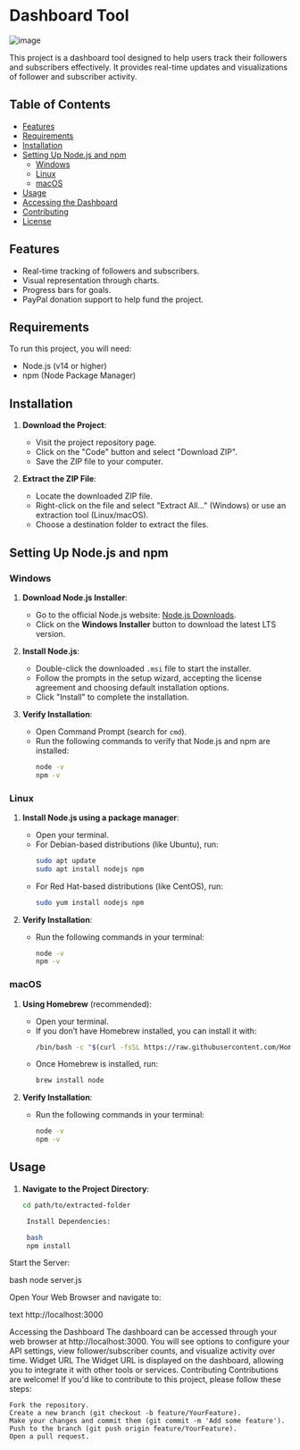 # Dashboard Tool

![image](https://github.com/user-attachments/assets/6086fb66-6797-4ab3-8a92-b08d5f2aa537)


This project is a dashboard tool designed to help users track their followers and subscribers effectively. It provides real-time updates and visualizations of follower and subscriber activity.

## Table of Contents

- [Features](#features)
- [Requirements](#requirements)
- [Installation](#installation)
- [Setting Up Node.js and npm](#setting-up-nodejs-and-npm)
  - [Windows](#windows)
  - [Linux](#linux)
  - [macOS](#macos)
- [Usage](#usage)
- [Accessing the Dashboard](#accessing-the-dashboard)
- [Contributing](#contributing)
- [License](#license)

## Features

- Real-time tracking of followers and subscribers.
- Visual representation through charts.
- Progress bars for goals.
- PayPal donation support to help fund the project.

## Requirements

To run this project, you will need:

- Node.js (v14 or higher)
- npm (Node Package Manager)

## Installation

1. **Download the Project**:
   - Visit the project repository page.
   - Click on the "Code" button and select "Download ZIP".
   - Save the ZIP file to your computer.

2. **Extract the ZIP File**:
   - Locate the downloaded ZIP file.
   - Right-click on the file and select "Extract All..." (Windows) or use an extraction tool (Linux/macOS).
   - Choose a destination folder to extract the files.

## Setting Up Node.js and npm

### Windows

1. **Download Node.js Installer**:
   - Go to the official Node.js website: [Node.js Downloads](https://nodejs.org/en/download/).
   - Click on the **Windows Installer** button to download the latest LTS version.

2. **Install Node.js**:
   - Double-click the downloaded `.msi` file to start the installer.
   - Follow the prompts in the setup wizard, accepting the license agreement and choosing default installation options.
   - Click "Install" to complete the installation.

3. **Verify Installation**:
   - Open Command Prompt (search for `cmd`).
   - Run the following commands to verify that Node.js and npm are installed:
     ```bash
     node -v
     npm -v
     ```

### Linux

1. **Install Node.js using a package manager**:
   - Open your terminal.
   - For Debian-based distributions (like Ubuntu), run:
     ```bash
     sudo apt update
     sudo apt install nodejs npm
     ```
   - For Red Hat-based distributions (like CentOS), run:
     ```bash
     sudo yum install nodejs npm
     ```

2. **Verify Installation**:
   - Run the following commands in your terminal:
     ```bash
     node -v
     npm -v
     ```

### macOS

1. **Using Homebrew** (recommended):
   - Open your terminal.
   - If you don’t have Homebrew installed, you can install it with:
     ```bash
     /bin/bash -c "$(curl -fsSL https://raw.githubusercontent.com/Homebrew/install/HEAD/install.sh)"
     ```
   - Once Homebrew is installed, run:
     ```bash
     brew install node
     ```

2. **Verify Installation**:
   - Run the following commands in your terminal:
     ```bash
     node -v
     npm -v
     ```

## Usage

1. **Navigate to the Project Directory**:
   ```bash
   cd path/to/extracted-folder

    Install Dependencies:

    bash
    npm install

Start the Server:

bash
node server.js

Open Your Web Browser and navigate to:

text
http://localhost:3000

Accessing the Dashboard
The dashboard can be accessed through your web browser at http://localhost:3000. You will see options to configure your API settings, view follower/subscriber counts, and visualize activity over time.
Widget URL
The Widget URL is displayed on the dashboard, allowing you to integrate it with other tools or services.
Contributing
Contributions are welcome! If you'd like to contribute to this project, please follow these steps:

    Fork the repository.
    Create a new branch (git checkout -b feature/YourFeature).
    Make your changes and commit them (git commit -m 'Add some feature').
    Push to the branch (git push origin feature/YourFeature).
    Open a pull request.
